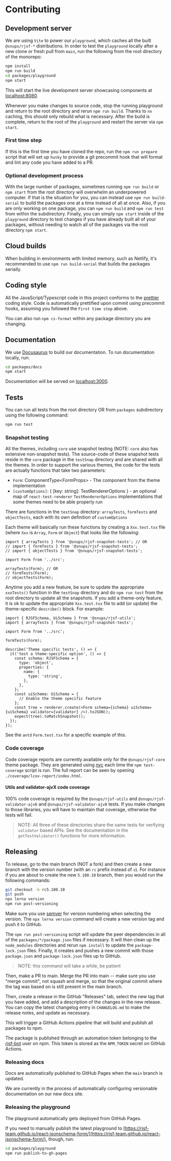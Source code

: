 # Contributing

## Development server

We are using `Vite` to power our `playground`, which caches all the built `@snups/rjsf-*` distributions.
In order to test the `playground` locally after a new clone or fresh pull from `main`, run the following from the root directory of the monorepo:

```bash
npm install
npm run build
cd packages/playground
npm start
```

This will start the live development server showcasing components at [localhost:8080](http://localhost:8080).

Whenever you make changes to source code, stop the running playground and return to the root directory and rerun `npm run build`.
Thanks to `nx` caching, this should only rebuild what is necessary.
After the build is complete, return to the root of the `playground` and restart the server via `npm start`.

### First time step

If this is the first time you have cloned the repo, run the `npm run prepare` script that will set up `husky` to provide a git precommit hook that will format and lint any code you have added to a PR.

### Optional development process

With the large number of packages, sometimes running `npm run build` or `npm start` from the root directory will overwhelm an underpowered computer.
If that is the situation for you, you can instead use `npm run build-serial` to build the packages one at a time instead of all at once.
Also, if you are only working on one package, you can `npm run build` and `npm run test` from within the subdirectory.
Finally, you can simply `npm start` inside of the `playground` directory to test changes if you have already built all of your packages, without needing to watch all of the packages via the root directory `npm start`.

## Cloud builds

When building in environments with limited memory, such as Netlify, it's recommended to use `npm run build-serial` that builds the packages serially.

## Coding style

All the JavaScript/Typescript code in this project conforms to the [prettier](https://github.com/prettier/prettier) coding style.
Code is automatically prettified upon commit using precommit hooks, assuming you followed the `First time step` above.

You can also run `npm cs-format` within any package directory you are changing.

## Documentation

We use [Docusaurus](https://docusaurus.io/) to build our documentation. To run documentation locally, run:

```bash
cd packages/docs
npm start
```

Documentation will be served on [localhost:3000](http://localhost:3000).

## Tests

You can run all tests from the root directory OR from `packages` subdirectory using the following command:

```bash
npm run test
```

### Snapshot testing

All the themes, including `core` use snapshot testing (NOTE: `core` also has extensive non-snapshot tests).
The source-code of these snapshot tests reside in the `core` package in the `testSnap` directory and are shared with all the themes.
In order to support the various themes, the code for the tests are actually functions that take two parameters:

- `Form`: ComponentType&lt;FormProps> - The component from the theme implementation
- `[customOptions]`: \{ [key: string]: TestRendererOptions } - an optional map of `react-test-renderer` `TestRendererOptions` implementations that some themes need to be able properly run

There are functions in the `testSnap` directory: `arrayTests`, `formTests` and `objectTests`, each with its own definition of `customOptions`

Each theme will basically run these functions by creating a `Xxx.test.tsx` file (where `Xxx` is `Array`, `Form` or `Object`) that looks like the following:

```tsx
import { arrayTests } from '@snups/rjsf-snapshot-tests'; // OR
// import { formTests } from '@snups/rjsf-snapshot-tests';
// import { objectTests } from '@snups/rjsf-snapshot-tests';

import Form from '../src';

arrayTests(Form); // OR
// formTests(Form);
// objectTests(Form);
```

Anytime you add a new feature, be sure to update the appropriate `xxxTests()` function in the `testSnap` directory and do `npm run test` from the root directory to update all the snapshots.
If you add a theme-only feature, it is ok to update the appropriate `Xxx.test.tsx` file to add (or update) the theme-specific `describe()` block.
For example:

```tsx
import { RJSFSchema, UiSchema } from '@snups/rjsf-utils';
import { arrayTests } from '@snups/rjsf-snapshot-tests';

import Form from '../src';

formTests(Form);

describe('Theme specific tests', () => {
  it('test a theme-specific option', () => {
    const schema: RJSFSchema = {
      type: 'object',
      properties: {
        name: {
          type: 'string',
        },
      },
    };
    const uiSchema: UiSchema = {
      // Enable the theme specific feature
    };
    const tree = renderer.create(<Form schema={schema} uiSchema={uiSchema} validator={validator} />).toJSON();
    expect(tree).toMatchSnapshot();
  });
});
```

See the `antd` `Form.test.tsx` for a specific example of this.

### Code coverage

Code coverage reports are currently available only for the `@snups/rjsf-core` theme package.
They are generated using [nyc](https://github.com/istanbuljs/nyc) each time the `npm test-coverage` script is run.
The full report can be seen by opening `./coverage/lcov-report/index.html`.

#### Utils and validator-ajvX code coverage

100% code coverage is required by the `@snups/rjsf-utils` and `@snups/rjsf-validator-ajv6` and `@snups/rjsf-validator-ajv8` tests.
If you make changes to those libraries, you will have to maintain that coverage, otherwise the tests will fail.

> NOTE: All three of these directories share the same tests for verifying `validator` based APIs. See the documentation in the `getTestValidator()` functions for more information.

## Releasing

To release, go to the main branch (NOT a fork) and then create a new branch with the version number (with an `rc` prefix instead of `v`).
For instance if you are about to create the new `5.100.10` branch, then you would run the following commands:

```bash
git checkout -b rc5.100.10
git push
npx lerna version
npm run post-versioning
```

Make sure you use [semver](https://semver.org/) for version numbering when selecting the version.
The `npx lerna version` command will create a new version tag and push it to GitHub.

The `npm run post-versioning` script will update the peer dependencies in all of the `packages/*/package.json` files if necessary.
It will then clean up the `node_modules` directories and rerun `npm install` to update the `package-lock.json` files.
Finally, it creates and pushes a new commit with those `package.json` and `package-lock.json` files up to GitHub.

> NOTE: this command will take a while, be patient

Then, make a PR to main. Merge the PR into main -- make sure you use "merge commit", not squash and merge, so that
the original commit where the tag was based on is still present in the main branch.

Then, create a release in the GitHub "Releases" tab, select the new tag that you have added,
and add a description of the changes in the new release. You can copy
the latest changelog entry in `CHANGELOG.md` to make the release notes, and update as necessary.

This will trigger a GitHub Actions pipeline that will build and publish all packages to npm.

The package is published through an automation token belonging to the
[rjsf-bot](https://www.npmjs.com/~rjsf-bot) user on npm. This token
is stored as the `NPM_TOKEN` secret on GitHub Actions.

### Releasing docs

Docs are automatically published to GitHub Pages when the `main` branch is updated.

We are currently in the process of automatically configuring versionable documentation on our new docs site.

### Releasing the playground

The playground automatically gets deployed from GitHub Pages.

If you need to manually publish the latest playground to [https://rjsf-team.github.io/react-jsonschema-form/](https://rjsf-team.github.io/react-jsonschema-form/), though, run:

```bash
cd packages/playground
npm run publish-to-gh-pages
```
